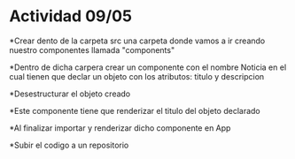 # Actividad 09/05

*Crear dento de la carpeta src una carpeta donde vamos a ir creando nuestro componentes llamada "components" 

*Dentro de dicha carpera crear un componente con el nombre Noticia en el cual tienen que declar un objeto con los atributos: titulo y descripcion

*Desestructurar el objeto creado

*Este componente tiene que renderizar el titulo del objeto declarado

*Al finalizar importar y renderizar dicho componente en App

*Subir el codigo a un repositorio
